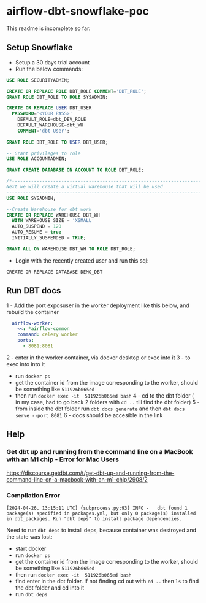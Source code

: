 # airflow-dbt-snowflake-poc
This readme is incomplete so far.

## Setup Snowflake
* Setup a 30 days trial account
* Run the below commands:
```sql
USE ROLE SECURITYADMIN;

CREATE OR REPLACE ROLE DBT_ROLE COMMENT='DBT_ROLE';
GRANT ROLE DBT_ROLE TO ROLE SYSADMIN;

CREATE OR REPLACE USER DBT_USER 
  PASSWORD='<YOUR PASS>'
	DEFAULT_ROLE=dbt_DEV_ROLE
	DEFAULT_WAREHOUSE=dbt_WH
	COMMENT='dbt User';
    
GRANT ROLE DBT_ROLE TO USER DBT_USER;

-- Grant privileges to role
USE ROLE ACCOUNTADMIN;

GRANT CREATE DATABASE ON ACCOUNT TO ROLE DBT_ROLE;

/*---------------------------------------------------------------------------
Next we will create a virtual warehouse that will be used
---------------------------------------------------------------------------*/
USE ROLE SYSADMIN;

--Create Warehouse for dbt work
CREATE OR REPLACE WAREHOUSE DBT_WH
  WITH WAREHOUSE_SIZE = 'XSMALL'
  AUTO_SUSPEND = 120
  AUTO_RESUME = true
  INITIALLY_SUSPENDED = TRUE;

GRANT ALL ON WAREHOUSE DBT_WH TO ROLE DBT_ROLE;
```
* Login with the recently created user and run this sql:
```
CREATE OR REPLACE DATABASE DEMO_DBT
```
## Run DBT docs
1 - Add the port exposuser in the worker deployment like this below, and rebuild the container
```yml
  airflow-worker:
    <<: *airflow-common
    command: celery worker
    ports:
      - 8081:8081
```
2 - enter in the worker container, via docker desktop or exec into it
3 - to exec into into it
  * run `docker ps`
  * get the container id from the image corresponding to the worker, should be something like `511926b065ed`
  * then run `docker exec -it  511926b065ed bash`
4 - cd to the dbt folder ( in my case, had to go back 2 folders with  `cd ..` till find the dbt folder)
5 - from inside the dbt folder run `dbt docs generate` and then `dbt docs serve --port 8081`
6 - docs should be accesible in the link


## Help
### Get dbt up and running from the command line on a MacBook with an M1 chip - Error for Mac Users
https://discourse.getdbt.com/t/get-dbt-up-and-running-from-the-command-line-on-a-macbook-with-an-m1-chip/2908/2

### Compilation Error
```
[2024-04-26, 13:15:11 UTC] {subprocess.py:93} INFO -   dbt found 1 package(s) specified in packages.yml, but only 0 package(s) installed in dbt_packages. Run "dbt deps" to install package dependencies.
```
Need to run `dbt deps` to install deps, because container was destroyed and the state was lost:
* start docker
* run `docker ps`
* get the container id from the image corresponding to the worker, should be something like `511926b065ed`
* then run `docker exec -it  511926b065ed bash`
* find enter in the dbt folder. If not finding cd out with `cd ..` then `ls` to find the dbt folder and cd into it
* run `dbt deps`
